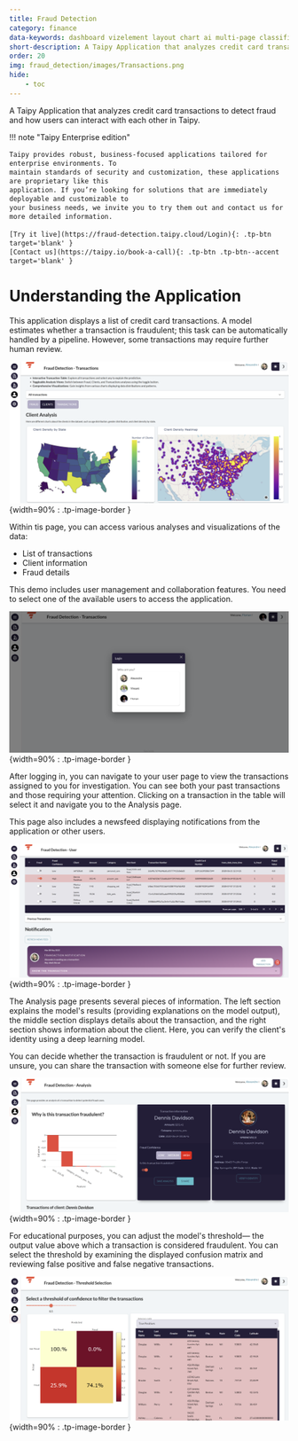```yaml
---
title: Fraud Detection
category: finance
data-keywords: dashboard vizelement layout chart ai multi-page classification enterprise
short-description: A Taipy Application that analyzes credit card transactions to detect fraud.
order: 20
img: fraud_detection/images/Transactions.png
hide:
    - toc
---
```


A Taipy Application that analyzes credit card transactions to detect fraud and how users can interact with each other in Taipy.

!!! note "Taipy Enterprise edition"

    Taipy provides robust, business-focused applications tailored for enterprise environments. To
    maintain standards of security and customization, these applications are proprietary like this
    application. If you’re looking for solutions that are immediately deployable and customizable to
    your business needs, we invite you to try them out and contact us for more detailed information.

    [Try it live](https://fraud-detection.taipy.cloud/Login){: .tp-btn target='blank' }
    [Contact us](https://taipy.io/book-a-call){: .tp-btn .tp-btn--accent target='blank' }


# Understanding the Application

This application displays a list of credit card transactions. A model estimates whether a transaction 
is fraudulent; this task can be automatically handled by a pipeline. However, some transactions may 
require further human review.

![Transactions](images/Transactions.png){width=90% : .tp-image-border }

Within tis page, you can access various analyses and visualizations of the data:

- List of transactions
- Client information
- Fraud details

This demo includes user management and collaboration features. You need to select one of the 
available users to access the application.

![Users](images/Users.png){width=90% : .tp-image-border }

After logging in, you can navigate to your user page to view the transactions assigned to you for 
investigation. You can see both your past transactions and those requiring your attention. Clicking 
on a transaction in the table will select it and navigate you to the Analysis page. 

This page also includes a newsfeed displaying notifications from the application or other users.

![User Page](images/User.png){width=90% : .tp-image-border }

The Analysis page presents several pieces of information. The left section explains the model's 
results (providing explanations on the model output), the middle section displays details about the 
transaction, and the right section shows information about the client. Here, you can verify the 
client's identity using a deep learning model.

You can decide whether the transaction is fraudulent or not. If you are unsure, you can share the 
transaction with someone else for further review.

![Analysis](images/Analysis.png){width=90% : .tp-image-border }

For educational purposes, you can adjust the model's threshold— the output value above which a 
transaction is considered fraudulent. You can select the threshold by examining the displayed 
confusion matrix and reviewing false positive and false negative transactions.

![Threshold Selection Page](images/Threshold.png){width=90% : .tp-image-border }